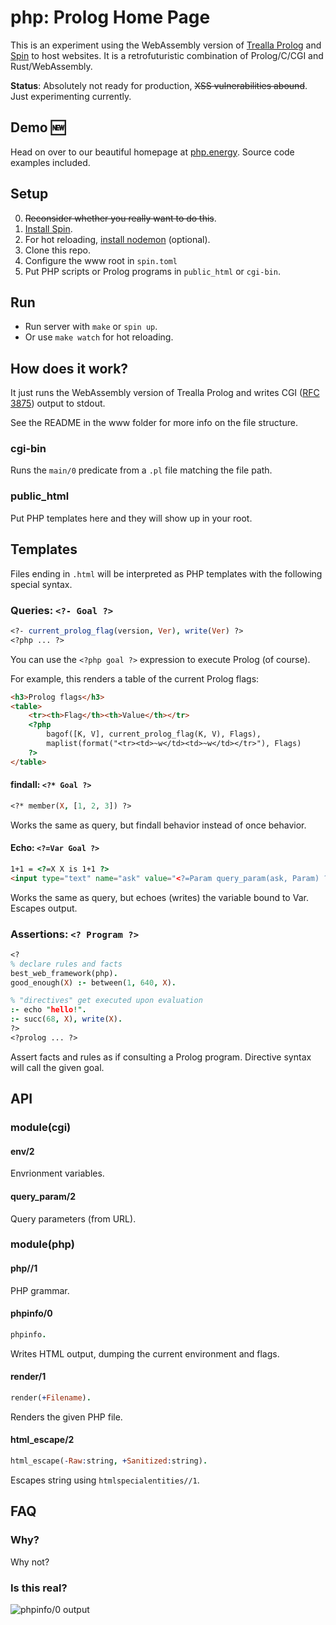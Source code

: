 # php: Prolog Home Page

This is an experiment using the WebAssembly version of [Trealla Prolog](https://github.com/trealla-prolog/trealla) and [Spin](https://spin.fermyon.dev/) to host websites.
It is a retrofuturistic combination of Prolog/C/CGI and Rust/WebAssembly.

**Status**: Absolutely not ready for production, ~~XSS vulnerabilities abound~~. Just experimenting currently.

## Demo 🆕

Head on over to our beautiful homepage at [php.energy](https://php.energy/). Source code examples included.

## Setup

0. ~~Reconsider whether you really want to do this~~.
1. [Install Spin](https://spin.fermyon.dev/quickstart/).
  1. For hot reloading, [install nodemon](https://www.npmjs.com/package/nodemon) (optional).
2. Clone this repo.
3. Configure the www root in `spin.toml`
4. Put PHP scripts or Prolog programs in `public_html` or `cgi-bin`.

## Run
- Run server with `make` or `spin up`.
- Or use `make watch` for hot reloading.

## How does it work?

It just runs the WebAssembly version of Trealla Prolog and writes CGI ([RFC 3875](https://datatracker.ietf.org/doc/html/rfc3875)) output to stdout.

See the README in the www folder for more info on the file structure.

### cgi-bin

Runs the `main/0` predicate from a `.pl` file matching the file path.

### public_html

Put PHP templates here and they will show up in your root.

## Templates

Files ending in `.html` will be interpreted as PHP templates with the following special syntax.

### Queries: `<?- Goal ?>`
```prolog
<?- current_prolog_flag(version, Ver), write(Ver) ?>
<?php ... ?>
```

You can use the `<?php goal ?>` expression to execute Prolog (of course). 

For example, this renders a table of the current Prolog flags:

```html
<h3>Prolog flags</h3>
<table>
	<tr><th>Flag</th><th>Value</th></tr>
	<?php
		bagof([K, V], current_prolog_flag(K, V), Flags),
		maplist(format("<tr><td>~w</td><td>~w</td></tr>"), Flags)
	?>
</table>
```

#### findall: `<?* Goal ?>`
```prolog
<?* member(X, [1, 2, 3]) ?>
```
Works the same as query, but findall behavior instead of once behavior.

#### Echo: `<?=Var Goal ?>`
```html
1+1 = <?=X X is 1+1 ?>
<input type="text" name="ask" value="<?=Param query_param(ask, Param) ?>">
```

Works the same as query, but echoes (writes) the variable bound to Var. Escapes output.

### Assertions: `<? Program ?>`
```prolog
<?
% declare rules and facts
best_web_framework(php).
good_enough(X) :- between(1, 640, X).

% "directives" get executed upon evaluation
:- echo "hello!".
:- succ(68, X), write(X).
?>
<?prolog ... ?>
```

Assert facts and rules as if consulting a Prolog program. Directive syntax will call the given goal.

## API

### module(cgi)

#### env/2

Envrionment variables.

#### query_param/2

Query parameters (from URL).

### module(php)

#### php//1

PHP grammar.

#### phpinfo/0
```prolog
phpinfo.
```

Writes HTML output, dumping the current environment and flags.

#### render/1
```prolog
render(+Filename).
```

Renders the given PHP file.

#### html_escape/2
```prolog
html_escape(-Raw:string, +Sanitized:string).
```

Escapes string using `htmlspecialentities//1`.

## FAQ

### Why?

Why not?

### Is this real?

![phpinfo/0 output](https://user-images.githubusercontent.com/131059/184548289-46cca2e2-8bfe-4684-b96a-8f4311f03a4a.png)
